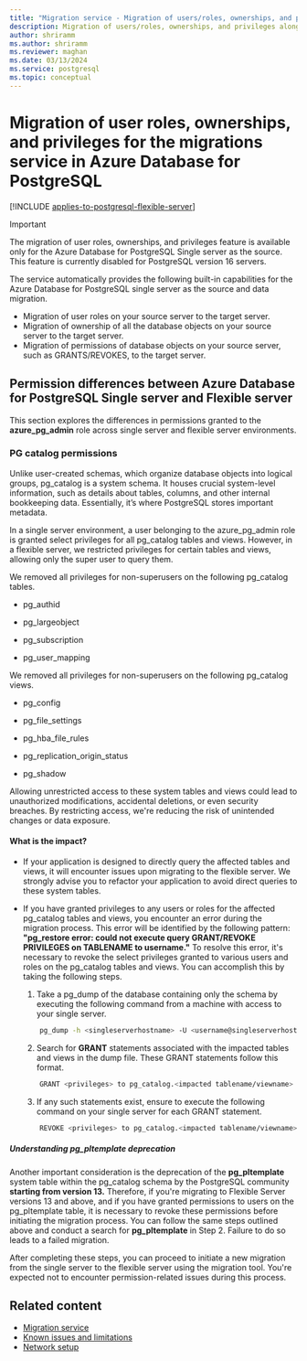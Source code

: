 ```yaml
---
title: "Migration service - Migration of users/roles, ownerships, and privileges"
description: Migration of users/roles, ownerships, and privileges along with schema and data
author: shriramm
ms.author: shriramm
ms.reviewer: maghan
ms.date: 03/13/2024
ms.service: postgresql
ms.topic: conceptual
---
```


# Migration of user roles, ownerships, and privileges for the migrations service in Azure Database for PostgreSQL

[!INCLUDE [applies-to-postgresql-flexible-server](../../includes/applies-to-postgresql-flexible-server.md)]

> [!IMPORTANT]  
> The migration of user roles, ownerships, and privileges feature is available only for the Azure Database for PostgreSQL Single server as the source. This feature is currently disabled for PostgreSQL version 16 servers.

The service automatically provides the following built-in capabilities for the Azure Database for PostgreSQL single server as the source and data migration.

- Migration of user roles on your source server to the target server.
- Migration of ownership of all the database objects on your source server to the target server.
- Migration of permissions of database objects on your source server, such as GRANTS/REVOKES, to the target server.

## Permission differences between Azure Database for PostgreSQL Single server and Flexible server
This section explores the differences in permissions granted to the **azure_pg_admin** role across single server and flexible server environments.

### PG catalog permissions
Unlike user-created schemas, which organize database objects into logical groups, pg_catalog is a system schema. It houses crucial system-level information, such as details about tables, columns, and other internal bookkeeping data. Essentially, it’s where PostgreSQL stores important metadata.

In a single server environment, a user belonging to the azure_pg_admin role is granted select privileges for all pg_catalog tables and views. However, in a flexible server, we restricted privileges for certain tables and views, allowing only the super user to query them. 

We removed all privileges for non-superusers on the following pg_catalog tables. 
- pg_authid 

- pg_largeobject 

- pg_subscription 

- pg_user_mapping 

We removed all privileges for non-superusers on the following pg_catalog views.
- pg_config 

- pg_file_settings 

- pg_hba_file_rules 

- pg_replication_origin_status 

- pg_shadow 

Allowing unrestricted access to these system tables and views could lead to unauthorized modifications, accidental deletions, or even security breaches. By restricting access, we're reducing the risk of unintended changes or data exposure. 

#### What is the impact?
- If your application is designed to directly query the affected tables and views, it will encounter issues upon migrating to the flexible server. We strongly advise you to refactor your application to avoid direct queries to these system tables. 

- If you have granted privileges to any users or roles for the affected pg_catalog tables and views, you encounter an error during the migration process. This error will be identified by the following pattern: **"pg_restore error: could not execute query GRANT/REVOKE PRIVILEGES on TABLENAME to username."**
To resolve this error, it's necessary to revoke the select privileges granted to various users and roles on the pg_catalog tables and views. You can accomplish this by taking the following steps.
   1. Take a pg_dump of the database containing only the schema by executing the following command from a machine with access to your single server.
    ```bash
        pg_dump -h <singleserverhostname> -U <username@singleserverhostname> -d <databasename> -s > dump_output.sql  
    ```
   2.  Search for **GRANT** statements associated with the impacted tables and views in the dump file. These GRANT statements follow this format.
    ```bash
        GRANT <privileges> to pg_catalog.<impacted tablename/viewname> to <username>; 
    ```
   3. If any such statements exist, ensure to execute the following command on your single server for each GRANT statement. 
    ```bash
        REVOKE <privileges> to pg_catalog.<impacted tablename/viewname> from <username>; 
    ```    

##### Understanding pg_pltemplate deprecation
Another important consideration is the deprecation of the **pg_pltemplate** system table within the pg_catalog schema by the PostgreSQL community **starting from version 13.** Therefore, if you're migrating to Flexible Server versions 13 and above, and if you have granted permissions to users on the pg_pltemplate table, it is necessary to revoke these permissions before initiating the migration process. You can follow the same steps outlined above and conduct a search for **pg_pltemplate** in Step 2. Failure to do so leads to a failed migration.

After completing these steps, you can proceed to initiate a new migration from the single server to the flexible server using the migration tool. You're expected not to encounter permission-related issues during this process.

## Related content
- [Migration service](concepts-migration-service-postgresql.md)
- [Known issues and limitations](concepts-known-issues-migration-service.md)
- [Network setup](how-to-network-setup-migration-service.md)

